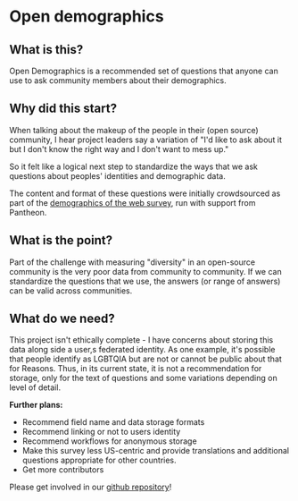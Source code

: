 # Open demographics

## What is this?
Open Demographics is a recommended set of questions that anyone can use to ask community members about their demographics.

## Why  did this start?
When talking about  the makeup of the people in their (open source) community, I hear project leaders say a variation of "I'd like to ask about it but I don't know the right way and I don't want to mess up."

So it felt like a logical next step to standardize the ways that we ask questions about peoples' identities and demographic data.  

The content and format of these questions were initially crowdsourced as part of the [demographics of the web survey](https://github.com/drupaldiversity/diversity-of-the-web), run with support from Pantheon.

## What is the point?
Part of the challenge with measuring "diversity" in an open-source community is the very poor data from community to community.  If we can standardize the questions that we use, the answers (or range of answers) can be valid across communities.

## What do we need?
This project isn't ethically complete - I have concerns about storing this data along side a user,s federated identity. As one example, it's possible that people identify as LGBTQIA but are not or cannot be public about that for  Reasons.  Thus, in its current state, it is not a recommendation for storage, only for the text of questions and some variations depending on level of detail.

**Further plans:**
- Recommend field name and data storage formats
- Recommend linking or not to users identity
- Recommend workflows for anonymous storage
- Make this survey less US-centric and provide translations and additional questions appropriate for other countries.
- Get more contributors

Please get involved in our [github repository](https://github.com/drnikki/open-demographics/)!
